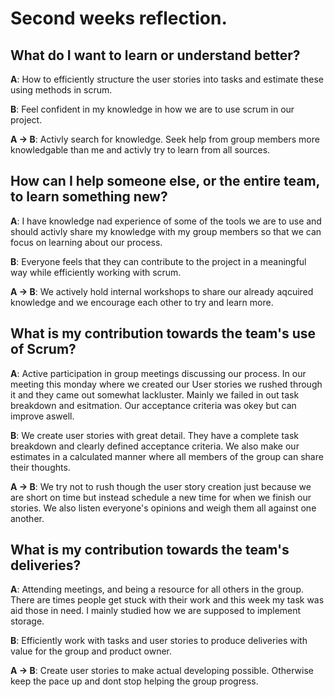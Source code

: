 # Second weeks reflection.

## What do I want to learn or understand better?

**A**: How to efficiently structure the user stories into tasks and estimate these using methods in scrum.

**B**: Feel confident in my knowledge in how we are to use scrum in our project.

**A -> B**: Activly search for knowledge. Seek help from group members more knowledgable than me and activly try to learn from all sources.

## How can I help someone else, or the entire team, to learn something new?

**A**: I have knowledge nad experience of some of the tools we are to use and should activly share my knowledge with my group members so that we can focus on learning about our process.

**B**: Everyone feels that they can contribute to the project in a meaningful way while efficiently working with scrum. 

**A -> B**: We actively hold internal workshops to share our already aqcuired knowledge and we encourage each other to try and learn more.

## What is my contribution towards the team's use of Scrum?

**A**: Active participation in group meetings discussing our process. In our meeting this monday where we created our User stories we rushed through it and they came out somewhat lackluster. Mainly we failed in out task breakdown and esitmation. Our acceptance criteria was okey but can improve aswell.

**B**: We create user stories with great detail. They have a complete task breakdown and clearly defined acceptance criteria. We also make our estimates in a calculated manner where all members of the group can share their thoughts.

**A -> B**: We try not to rush though the user story creation just because we are short on time but instead schedule a new time for when we finish our stories. We also listen everyone's opinions and weigh them all against one another.

## What is my contribution towards the team's deliveries?

**A**: Attending meetings, and being a resource for all others in the group. There are times people get stuck with their work and this week my task was aid those in need. I mainly studied how we are supposed to implement storage.

**B**: Efficiently work with tasks and user stories to produce deliveries with value for the group and product owner.

**A -> B**: Create user stories to make actual developing possible. Otherwise keep the pace up and dont stop helping the group progress.
